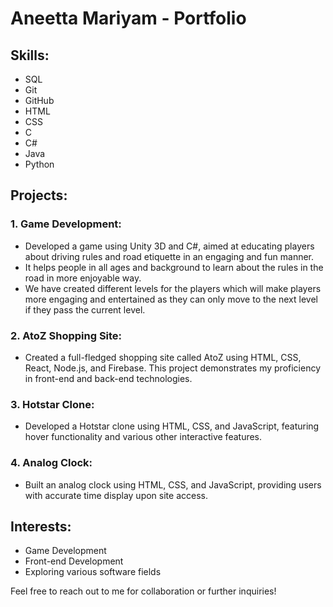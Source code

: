 # Aneetta Mariyam - Portfolio

## Skills:
- SQL
- Git
- GitHub
- HTML
- CSS
- C
- C#
- Java
- Python

## Projects:

### 1. Game Development:
- Developed a game using Unity 3D and C#, aimed at educating players about driving rules and road etiquette in an engaging and fun manner.
- It helps people in all ages and background to learn about the rules in the road in more enjoyable way.
- We have created different levels for the players which will make players more engaging and entertained as they can only move to the next level if they pass the current level.

### 2. AtoZ Shopping Site:
- Created a full-fledged shopping site called AtoZ using HTML, CSS, React, Node.js, and Firebase. This project demonstrates my proficiency in front-end and back-end technologies.

### 3. Hotstar Clone:
- Developed a Hotstar clone using HTML, CSS, and JavaScript, featuring hover functionality and various other interactive features.

### 4. Analog Clock:
- Built an analog clock using HTML, CSS, and JavaScript, providing users with accurate time display upon site access.

## Interests:
- Game Development
- Front-end Development
- Exploring various software fields

Feel free to reach out to me for collaboration or further inquiries!

